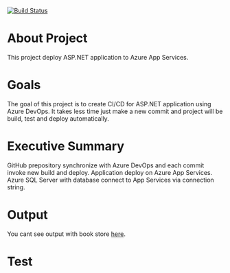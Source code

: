 [![Build Status](https://eshynkarenko.visualstudio.com/BookStore/_apis/build/status/BookStore-ASP.NET-CI%20(1)?branchName=master)](https://eshynkarenko.visualstudio.com/BookStore/_build/latest?definitionId=2?branchName=master)
# About Project
This project deploy ASP.NET application to Azure App Services.
# Goals
The goal of this project is to create CI/CD for ASP.NET application using Azure DevOps. It takes less time just make a new commit and project will be build, test and deploy automatically.
# Executive Summary
GitHub prepository synchronize with Azure DevOps and each commit invoke new build and deploy. Application deploy on Azure App Services. Azure SQL Server with database connect to App Services via connection string.  
# Output
You cant see output with book store [here](https://bookstore-devops150.azurewebsites.net).
# Test 
